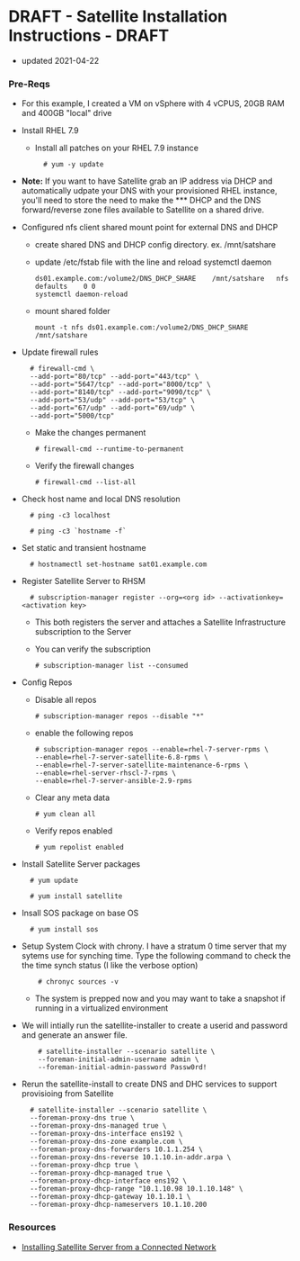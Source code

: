 # DRAFT - Satellite Installation Instructions - DRAFT

- updated 2021-04-22
### Pre-Reqs

- For this example, I created a VM on vSphere with 4 vCPUS, 20GB RAM and 400GB "local" drive

- Install RHEL 7.9
  - Install all patches on your RHEL 7.9 instance
        
          # yum -y update


- **Note:** If you want to have Satellite grab an IP address via DHCP and automatically udpate your DNS with your provisioned RHEL instance, you'll need to store the need to make the *** DHCP and the DNS forward/reverse zone files available to Satellite on a shared drive. 

- Configured nfs client shared mount point for external DNS and DHCP
  - create shared DNS and DHCP config directory.  ex. /mnt/satshare
  - update /etc/fstab file with the line and reload systemctl daemon
      
        ds01.example.com:/volume2/DNS_DHCP_SHARE	/mnt/satshare	nfs	defaults	0 0
        systemctl daemon-reload
        
  - mount shared folder

        mount -t nfs ds01.example.com:/volume2/DNS_DHCP_SHARE /mnt/satshare
        
        
       

- Update firewall rules
  
        # firewall-cmd \
        --add-port="80/tcp" --add-port="443/tcp" \
        --add-port="5647/tcp" --add-port="8000/tcp" \
        --add-port="8140/tcp" --add-port="9090/tcp" \
        --add-port="53/udp" --add-port="53/tcp" \
        --add-port="67/udp" --add-port="69/udp" \
        --add-port="5000/tcp"

    - Make the changes permanent

          # firewall-cmd --runtime-to-permanent

    - Verify the firewall changes

          # firewall-cmd --list-all

- Check host name and local DNS resolution

        # ping -c3 localhost

        # ping -c3 `hostname -f`

- Set static and transient hostname

        # hostnamectl set-hostname sat01.example.com

- Register Satellite Server to RHSM

        # subscription-manager register --org=<org id> --activationkey=<activation key>
        
    - This both registers the server and attaches a Satellite Infrastructure subscription to the  Server
    
    - You can verify the subscription
        
          # subscription-manager list --consumed
       

- Config Repos

    - Disable all repos
    
          # subscription-manager repos --disable "*"
          
    - enable the following repos
    
          # subscription-manager repos --enable=rhel-7-server-rpms \
          --enable=rhel-7-server-satellite-6.8-rpms \
          --enable=rhel-7-server-satellite-maintenance-6-rpms \
          --enable=rhel-server-rhscl-7-rpms \
          --enable=rhel-7-server-ansible-2.9-rpms

    - Clear any meta data
    
          # yum clean all
          
    - Verify repos enabled
    
          # yum repolist enabled
          
- Install Satellite Server packages
 
        # yum update
        
        # yum install satellite

- Insall SOS package on base OS

        # yum install sos
        
- Setup System Clock with chrony.  I have a stratum 0 time server that my sytems use for synching time.  Type the following command to check the the time synch status (I like the verbose option)

          # chronyc sources -v
          
     - The system is prepped now and you may want to take a snapshot if running in a virtualized environment

- We will intially run the satellite-installer to create a userid and password and generate an answer file.  

          # satellite-installer --scenario satellite \
          --foreman-initial-admin-username admin \
          --foreman-initial-admin-password Passw0rd!
          
- Rerun the satellite-install to create DNS and DHC services to support provisioing from Satellite

        # satellite-installer --scenario satellite \
        --foreman-proxy-dns true \
        --foreman-proxy-dns-managed true \
        --foreman-proxy-dns-interface ens192 \
        --foreman-proxy-dns-zone example.com \
        --foreman-proxy-dns-forwarders 10.1.1.254 \
        --foreman-proxy-dns-reverse 10.1.10.in-addr.arpa \
        --foreman-proxy-dhcp true \
        --foreman-proxy-dhcp-managed true \
        --foreman-proxy-dhcp-interface ens192 \
        --foreman-proxy-dhcp-range "10.1.10.98 10.1.10.148" \
        --foreman-proxy-dhcp-gateway 10.1.10.1 \
        --foreman-proxy-dhcp-nameservers 10.1.10.200 

### Resources
- [Installing Satellite Server from a Connected Network](https://access.redhat.com/documentation/en-us/red_hat_satellite/6.9/html/installing_satellite_server_from_a_connected_network/index)
